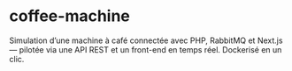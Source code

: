 # coffee-machine
Simulation d’une machine à café connectée avec PHP, RabbitMQ et Next.js — pilotée via une API REST et un front-end en temps réel. Dockerisé en un clic.
